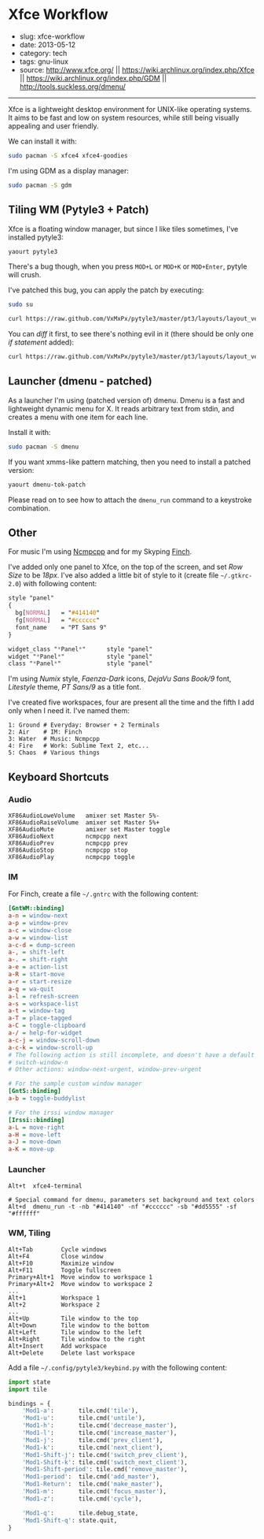 # Xfce Workflow

- slug: xfce-workflow
- date: 2013-05-12
- category: tech
- tags: gnu-linux
- source: http://www.xfce.org/
       || https://wiki.archlinux.org/index.php/Xfce
       || https://wiki.archlinux.org/index.php/GDM
       || http://tools.suckless.org/dmenu/

-----------------

Xfce is a lightweight desktop environment for UNIX-like operating systems. It aims to be fast and low on system resources, while still being visually appealing and user friendly.

We can install it with:

````bash
sudo pacman -S xfce4 xfce4-goodies
````
I'm using GDM as a display manager:

````bash
sudo pacman -S gdm
````

## Tiling WM (Pytyle3 + Patch)

Xfce is a floating window manager, but since I like tiles sometimes, I've installed pytyle3:

````bash
yaourt pytyle3
````

There's a bug though, when you press `MOD+L` or `MOD+K` or `MOD+Enter`, pytyle will crush.

I've patched this bug, you can apply the patch by executing:

````bash
sudo su

curl https://raw.github.com/VxMxPx/pytyle3/master/pt3/layouts/layout_vert_horz.py > /usr/lib/python2.7/site-packages/pt3/layouts/layout_vert_horz.py
````
You can _diff_ it first, to see there's nothing evil in it (there should be only one _if statement_ added):

````bash
curl https://raw.github.com/VxMxPx/pytyle3/master/pt3/layouts/layout_vert_horz.py | diff /usr/lib/python2.7/site-packages/pt3/layouts/layout_vert_horz.py -
````

## Launcher (dmenu - patched)

As a launcher I'm using (patched version of) dmenu. Dmenu is a fast and lightweight dynamic menu for X. It reads arbitrary text from stdin, and creates a menu with one item for each line.

Install it with:

````bash
sudo pacman -S dmenu
````

If you want xmms-like pattern matching, then you need to install a patched version:

````bash
yaourt dmenu-tok-patch
````
Please read on to see how to attach the `dmenu_run` command to a keystroke combination.

## Other

For music I'm using [Ncmpcpp](/r/tech/2013/listen-to-music-with-ncmpcpp.html) and for my Skyping [Finch](/r/tech/2013/skype-in-cli.html).

I've added only one panel to Xfce, on the top of the screen, and set _Row Size_ to be _18px_. I've also added a little bit of style to it (create file `~/.gtkrc-2.0`) with following content:

````css
style "panel"
{
  bg[NORMAL]   = "#414140"
  fg[NORMAL]   = "#cccccc"
  font_name    = "PT Sans 9"
}

widget_class "*Panel*"      style "panel"
widget "*Panel*"            style "panel"
class "*Panel*"             style "panel"
````
I'm using _Numix_ style, _Faenza-Dark_ icons, _DejaVu Sans Book/9_ font, _Litestyle_ theme, _PT Sans/9_ as a title font.

I've created five workspaces, four are present all the time and the fifth I add only when I need it. I've named them:

````
1: Ground # Everyday: Browser + 2 Terminals
2: Air    # IM: Finch
3: Water  # Music: Ncmpcpp
4: Fire   # Work: Sublime Text 2, etc...
5: Chaos  # Various things
````

## Keyboard Shortcuts

### Audio

````
XF86AudioLoweVolume   amixer set Master 5%-
XF86AudioRaiseVolume  amixer set Master 5%+
XF86AudioMute         amixer set Master toggle
XF86AudioNext         ncmpcpp next
XF86AudioPrev         ncmpcpp prev
XF86AudioStop         ncmpcpp stop
XF86AudioPlay         ncmpcpp toggle
````

### IM

For Finch, create a file `~/.gntrc` with the following content:

````ini
[GntWM::binding]
a-n = window-next
a-p = window-prev
a-c = window-close
a-w = window-list
a-c-d = dump-screen
a-, = shift-left
a-. = shift-right
a-e = action-list
a-R = start-move
a-r = start-resize
a-q = wa-quit
a-l = refresh-screen
a-s = workspace-list
a-t = window-tag
a-T = place-tagged
a-C = toggle-clipboard
a-/ = help-for-widget
a-c-j = window-scroll-down
a-c-k = window-scroll-up
# The following action is still incomplete, and doesn't have a default binding
# switch-window-n
# Other actions: window-next-urgent, window-prev-urgent

# For the sample custom window manager
[GntS::binding]
a-b = toggle-buddylist

# For the irssi window manager
[Irssi::binding]
a-L = move-right
a-H = move-left
a-J = move-down
a-K = move-up
````

### Launcher

````
Alt+t  xfce4-terminal

# Special command for dmenu, parameters set background and text colors
Alt+d  dmenu_run -t -nb "#414140" -nf "#cccccc" -sb "#dd5555" -sf "#ffffff"
````

### WM, Tiling

````
Alt+Tab        Cycle windows
Alt+F4         Close window
Alt+F10        Maximize window
Alt+F11        Toggle fullscreen
Primary+Alt+1  Move window to workspace 1
Primary+Alt+2  Move window to workspace 2
...
Alt+1          Workspace 1
Alt+2          Workspace 2
...
Alt+Up         Tile window to the top
Alt+Down       Tile window to the bottom
Alt+Left       Tile window to the left
Alt+Right      Tile window to the right
Alt+Insert     Add workspace
Alt+Delete     Delete last workspace
````

Add a file `~/.config/pytyle3/keybind.py` with the following content:

````python
import state
import tile

bindings = {
    'Mod1-a':       tile.cmd('tile'),
    'Mod1-u':       tile.cmd('untile'),
    'Mod1-h':       tile.cmd('decrease_master'),
    'Mod1-l':       tile.cmd('increase_master'),
    'Mod1-j':       tile.cmd('prev_client'),
    'Mod1-k':       tile.cmd('next_client'),
    'Mod1-Shift-j': tile.cmd('switch_prev_client'),
    'Mod1-Shift-k': tile.cmd('switch_next_client'),
    'Mod1-Shift-period': tile.cmd('remove_master'),
    'Mod1-period':  tile.cmd('add_master'),
    'Mod1-Return':  tile.cmd('make_master'),
    'Mod1-m':       tile.cmd('focus_master'),
    'Mod1-z':       tile.cmd('cycle'),

    'Mod1-q':       tile.debug_state,
    'Mod1-Shift-q': state.quit,
}
````
